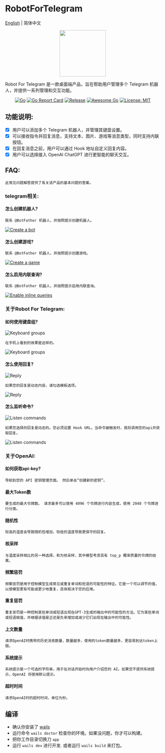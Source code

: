 # RobotForTelegram

[English](./README.md) | 简体中文

<p align="center">
<img align="center" width="150px" src="https://raw.githubusercontent.com/MasonStore/RobotForTelegram/main/app/build/appicon.png">
</p>

Robot For Telegram 是一款桌面端产品，旨在帮助用户管理多个 Telegram 机器人，并提供一系列管理和交互功能。

<div align=center>

[![Go](https://github.com/MasonStore/RobotForTelegram/workflows/Go/badge.svg?branch=main)](https://github.com/MasonStore/RobotForTelegram/actions)
[![Go Report Card](https://goreportcard.com/badge/github.com/MasonStore/RobotForTelegram)](https://goreportcard.com/report/github.com/MasonStore/RobotForTelegram)
[![Release](https://img.shields.io/github/v/release/MasonStore/RobotForTelegram.svg?style=flat-square)](https://github.com/MasonStore/RobotForTelegram)
[![Awesome Go](https://cdn.rawgit.com/sindresorhus/awesome/d7305f38d29fed78fa85652e3a63e154dd8e8829/media/badge.svg)](https://github.com/avelino/awesome-go)
[![License: MIT](https://img.shields.io/badge/License-MIT-yellow.svg)](https://opensource.org/licenses/MIT)

</div>

## 功能说明:

- [x] 用户可以添加多个 Telegram 机器人，并管理其键盘设置。
- [x] 可以接收指令并回复消息，支持文本、图片、游戏等消息类型，同时支持内联按钮。
- [x] 在回复消息之前，用户可以通过 Hook 地址自定义回复内容。
- [x] 用户可以选择接入 OpenAI ChatGPT 进行更智能的聊天交互。

## FAQ:

    此常见问题解答提供了有关该产品的基本问题的答案。

### telegram相关:

#### 怎么创建机器人?

    联系 @BotFather 机器人，并按照提示创建机器人。

[![Create a bot](./app/frontend/src/assets/images/createbot.png)](https://t.me/botfather)

#### 怎么创建游戏?

    联系 @BotFather 机器人，并按照提示创建游戏。

[![Create a game](./app/frontend/src/assets/images/newgame.jpg)](https://t.me/botfather)

#### 怎么启用内联查询?

    联系 @BotFather 机器人，并按照提示启用内联查询。

[![Enable inline queries](./app/frontend/src/assets/images/setinline.png)](https://t.me/botfather)

### 关于Robot For Telegram:

#### 如何使用键盘组?

![Keyboard groups](./app/frontend/src/assets/images/26key.png)

    在手机上看到的效果是这样的。

![Keyboard groups](./app/frontend/src/assets/images/26keymobile.jpg)

#### 怎么使用回复?

![Reply](./app/frontend/src/assets/images/reply.png)

    如果您的回复是动态内容，请勾选模板选项。

![Reply](./app/frontend/src/assets/images/tmpl.png)

#### 怎么监听命令?

![Listen commands](./app/frontend/src/assets/images/command.png)

    如果您选择的回复是动态的。您必须设置 Hook URL。当命令被触发时，我将调用您的api并获取回复。

![Listen commands](./app/frontend/src/assets/images/commandtmpl.png)

### 关于OpenAI:

#### 如何获取api-key?

    导航到您的 API 密钥管理页面。 然后单击“创建新的密钥”。

#### 最大Token数

    要生成的最大令牌数。 请求最多可以使用 4096 个令牌进行内容生成，使用 2048 个令牌进行分类。

#### 随机性

    较高的温度会导致随机性增加，较低的温度导致更保守的回复。

#### 核采样

    与温度采样相比的另一种选择，称为核采样，其中模型考虑具有 top_p 概率质量的令牌的结果。

#### 频繁惩罚

    频繁惩罚是用于控制模型生成常见或重复单词和短语的可能性的特征。它是一个可以调节的值，以使模型更有可能或更少地重复，具体取决于您的应用。

#### 重复惩罚

    重复惩罚是一种控制某些单词或短语出现在GPT-3生成的输出中的可能性的方法。它为某些单词或短语赋值，并根据该值是正还是负来增加或减少它们出现在输出中的可能性。

#### 上文数量

    请求OpenAI时携带的历史消息数量，数量越多，使用的token数量越多，更容易到达token上限。

#### 系统提示

    系统提示是一个可选的字符串，用于在对话开始时向用户介绍您的 AI。如果您不提供系统提示，OpenAI 将使用默认提示。

#### 超时时间

    请求OpenAI时的超时时间，单位为秒。

## 编译

- 确认你安装了 [wails](https://wails.io/docs/gettingstarted/installation)
- 运行命令 `wails doctor` 检查你的环境。如果没问题，你才可以构建。
- 把你工作目录切换刀 `app`
- 运行 `wails dev` 进行开发. 或者运行 `wails build` 来打包。
